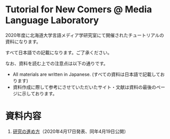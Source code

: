 # Tutorial for New Comers @ Media Language Laboratory
2020年度に北海道大学言語メディア学研究室にて開催されたチュートリアルの資料になります。

すべて日本語での記載になります。ご了承ください。

なお、資料を読む上での注意点は以下の通りです。
- All materials are written in Japanese. (すべての資料は日本語で記載しております)
- 資料作成に際して参考にさせていただいたサイト・文献は資料の最後のページに示しております。

# 資料内容
1. [研究の進め方](https://github.com/DShirafuji/Tutorial_2020/tree/master/研究の進め方)（2020年4月17日発表、同年4月19日公開）
